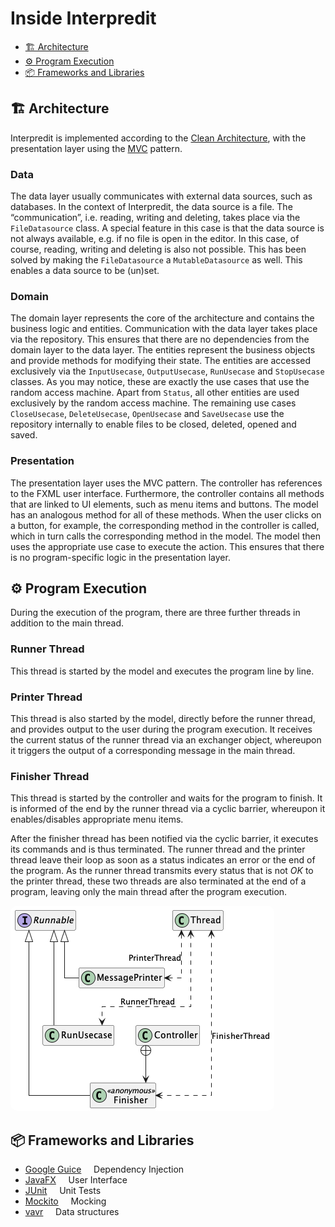# Inside Interpredit

- [️🏗️ Architecture](#architecture)
- [⚙️ Program Execution](#program_execution)
- [📦 Frameworks and Libraries](#frameworks_and_libraries)

<div id="architecture"></div>

## 🏗️ Architecture

Interpredit is implemented according to the [Clean Architecture](https://blog.cleancoder.com/uncle-bob/2012/08/13/the-clean-architecture.html),
with the presentation layer using the [MVC](https://de.wikipedia.org/wiki/Model_View_Controller) pattern.

### Data

The data layer usually communicates with external data sources, such as databases. In the context of Interpredit, the 
data source is a file. The “communication”, i.e. reading, writing and deleting, takes place via the `FileDatasource` 
class. A special feature in this case is that the data source is not always available, e.g. if no file is open in the 
editor. In this case, of course, reading, writing and deleting is also not possible. This has been solved by making the 
`FileDatasource` a `MutableDatasource` as well. This enables a data source to be (un)set.

### Domain

The domain layer represents the core of the architecture and contains the business logic and entities. Communication 
with the data layer takes place via the repository. This ensures that there are no dependencies from the domain layer 
to the data layer. The entities represent the business objects and provide methods for modifying their state. The 
entities are accessed exclusively via the `InputUsecase`, `OutputUsecase`, `RunUsecase` and `StopUsecase` classes. As 
you may notice, these are exactly the use cases that use the random access machine. Apart from `Status`, all other 
entities are used exclusively by the random access machine. The remaining use cases `CloseUsecase`, `DeleteUsecase`, 
`OpenUsecase` and `SaveUsecase` use the repository internally to enable files to be closed, deleted, opened and saved.

### Presentation

The presentation layer uses the MVC pattern. The controller has references to the FXML user interface. Furthermore,
the controller contains all methods that are linked to UI elements, such as menu items and buttons. The model has an 
analogous method for all of these methods. When the user clicks on a button, for example, the corresponding method in 
the controller is called, which in turn calls the corresponding method in the model. The model then uses the appropriate 
use case to execute the action. This ensures that there is no program-specific logic in the presentation layer.

<div id="program_execution"></div>

## ⚙️ Program Execution

During the execution of the program, there are three further threads in addition to the main thread.

### Runner Thread
This thread is started by the model and executes the program line by line.

### Printer Thread
This thread is also started by the model, directly before the runner thread,
and provides output to the user during the program execution. It receives the
current status of the runner thread via an exchanger object, whereupon it
triggers the output of a corresponding message in the main thread.

### Finisher Thread
This thread is started by the controller and waits for the program to finish. It is
informed of the end by the runner thread via a cyclic barrier, whereupon it
enables/disables appropriate menu items.

After the finisher thread has been notified via the cyclic barrier, it executes its
commands and is thus terminated. The runner thread and the printer thread leave
their loop as soon as a status indicates an error or the end of the program. As the
runner thread transmits every status that is not *OK* to the printer thread,
these two threads are also terminated at the end of a program, leaving only the main thread
after the program execution.

<img src="img/threads.png" alt="Threads" width="422" style="border-radius: 10px;">

<div id="frameworks_and_libraries"></div>

## 📦 Frameworks and Libraries

- [Google Guice](https://github.com/google/guice)&nbsp;&nbsp;&nbsp;&nbsp;&nbsp;Dependency Injection
- [JavaFX](https://openjfx.io)&nbsp;&nbsp;&nbsp;&nbsp;&nbsp;User Interface
- [JUnit](https://junit.org/junit5/)&nbsp;&nbsp;&nbsp;&nbsp;&nbsp;Unit Tests
- [Mockito](https://site.mockito.org)&nbsp;&nbsp;&nbsp;&nbsp;&nbsp;Mocking
- [vavr](https://vavr.io)&nbsp;&nbsp;&nbsp;&nbsp;&nbsp;Data structures

